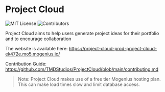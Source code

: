 # Project Cloud

![MIT License](https://img.shields.io/badge/license-MIT-brightgreen) ![Contributors](https://img.shields.io/github/contributors/TMDStudios/ProjectCloud)

Project Cloud aims to help users generate project ideas for their portfolio and to encourage collaboration

The website is available here: https://project-cloud-prod-project-cloud-ek472e.mo5.mogenius.io/

Contribution Guide: https://github.com/TMDStudios/ProjectCloud/blob/main/contributing.md

> Note: Project Cloud makes use of a free tier Mogenius hosting plan. This can make load times slow and limit database access.

